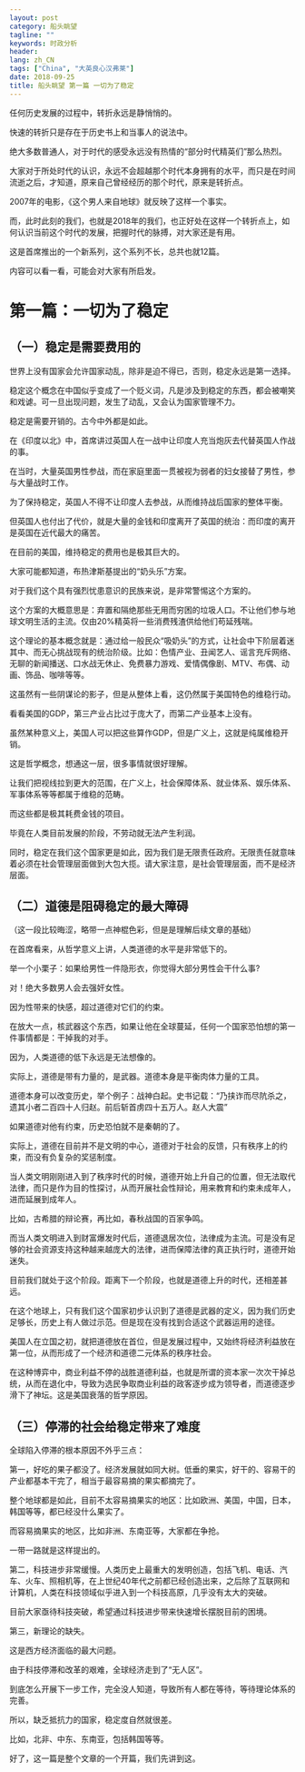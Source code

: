 ```yaml
---
layout: post
category: 船头眺望
tagline: ""
keywords: 时政分析
header:
lang: zh_CN 
tags: ["China", "大英良心汉弗莱"]
date: 2018-09-25
title: 船头眺望 第一篇 一切为了稳定
---
```

任何历史发展的过程中，转折永远是静悄悄的。

快速的转折只是存在于历史书上和当事人的说法中。

绝大多数普通人，对于时代的感受永远没有热情的“部分时代精英们”那么热烈。

大家对于所处时代的认识，永远不会超越那个时代本身拥有的水平，而只是在时间流逝之后，才知道，原来自己曾经经历的那个时代，原来是转折点。

2007年的电影，《这个男人来自地球》就反映了这样一个事实。

而，此时此刻的我们，也就是2018年的我们，也正好处在这样一个转折点上，如何认识当前这个时代的发展，把握时代的脉搏，对大家还是有用。

这是首席推出的一个新系列，这个系列不长，总共也就12篇。

内容可以看一看，可能会对大家有所启发。

# 第一篇：一切为了稳定

## （一）稳定是需要费用的

世界上没有国家会允许国家动乱，除非是迫不得已，否则，稳定永远是第一选择。

稳定这个概念在中国似乎变成了一个贬义词，凡是涉及到稳定的东西，都会被嘲笑和戏谑。可一旦出现问题，发生了动乱，又会认为国家管理不力。

稳定是需要开销的。古今中外都是如此。

在《印度以北》中，首席讲过英国人在一战中让印度人充当炮灰去代替英国人作战的事。

在当时，大量英国男性参战，而在家庭里面一贯被视为弱者的妇女接替了男性，参与大量战时工作。

为了保持稳定，英国人不得不让印度人去参战，从而维持战后国家的整体平衡。

但英国人也付出了代价，就是大量的金钱和印度离开了英国的统治：而印度的离开是英国在近代最大的痛苦。

在目前的美国，维持稳定的费用也是极其巨大的。

大家可能都知道，布热津斯基提出的“奶头乐”方案。

对于我们这个具有强烈忧患意识的民族来说，是非常警惕这个方案的。

这个方案的大概意思是：弃置和隔绝那些无用而穷困的垃圾人口。不让他们参与地球文明生活的主流。仅由20%精英将一些消费残渣供给他们苟延残喘。

这个理论的基本概念就是：通过给一般民众“吸奶头”的方式，让社会中下阶层着迷其中、而无心挑战现有的统治阶级。比如：色情产业、丑闻艺人、谣言充斥网络、无聊的新闻播送、口水战无休止、免费暴力游戏、爱情偶像剧、MTV、布偶、动画、饰品、咖啡等等。

这虽然有一些阴谋论的影子，但是从整体上看，这仍然属于美国特色的维稳行动。

看看美国的GDP，第三产业占比过于庞大了，而第二产业基本上没有。

虽然某种意义上，美国人可以把这些算作GDP，但是广义上，这就是纯属维稳开销。

这是哲学概念，想通这一层，很多事情就很好理解。

让我们把视线拉到更大的范围，在广义上，社会保障体系、就业体系、娱乐体系、军事体系等等都属于维稳的范畴。

而这些都是极其耗费金钱的项目。

毕竟在人类目前发展的阶段，不劳动就无法产生利润。

同时，稳定在我们这个国家更是如此，因为我们是无限责任政府。无限责任就意味着必须在社会管理层面做到大包大揽。请大家注意，是社会管理层面，而不是经济层面。

## （二）道德是阻碍稳定的最大障碍

（这一段比较晦涩，略带一点神棍色彩，但是是理解后续文章的基础）

在首席看来，从哲学意义上讲，人类道德的水平是非常低下的。

举一个小栗子：如果给男性一件隐形衣，你觉得大部分男性会干什么事?

对！绝大多数男人会去强奸女性。

因为性带来的快感，超过道德对它们的约束。

在放大一点，核武器这个东西，如果让他在全球蔓延，任何一个国家恐怕想的第一件事情都是：干掉我的对手。

因为，人类道德的低下永远是无法想像的。

实际上，道德是带有力量的，是武器。道德本身是平衡肉体力量的工具。

道德本身可以改变历史，举个例子：战神白起。史书记载：“乃挟诈而尽阬杀之，遗其小者二百四十人归赵。前后斩首虏四十五万人。赵人大震”

如果道德对他有约束，历史恐怕就不是秦朝的了。

实际上，道德在目前并不是文明的中心，道德对于社会的反馈，只有秩序上的约束，而没有负复杂的奖惩制度。

当人类文明刚刚进入到了秩序时代的时候，道德开始上升自己的位置，但无法取代法律，而只是作为目的性探讨，从而开展社会性辩论，用来教育和约束未成年人，进而延展到成年人。

比如，古希腊的辩论赛，再比如，春秋战国的百家争鸣。

而当人类文明进入到财富爆发时代后，道德退居次位，法律成为主流。可是没有足够的社会资源支持这种越来越庞大的法律，进而保障法律的真正执行时，道德开始迷失。

目前我们就处于这个阶段。距离下一个阶段，也就是道德上升的时代，还相差甚远。

在这个地球上，只有我们这个国家初步认识到了道德是武器的定义，因为我们历史足够长，历史上有人做过示范。但是现在没有找到合适这个武器运用的途径。

美国人在立国之初，就把道德放在首位，但是发展过程中，又始终将经济利益放在第一位，从而形成了一个经济和道德二元体系的秩序社会。

在这种博弈中，商业利益不停的战胜道德利益，也就是所谓的资本家一次次干掉总统，从而在退化中，导致为选民争取商业利益的政客逐步成为领导者，而道德逐步滑下了神坛。这是美国衰落的哲学原因。

## （三）停滞的社会给稳定带来了难度

全球陷入停滞的根本原因不外乎三点：

第一，好吃的果子都没了。经济发展就如同大树。低垂的果实，好干的、容易干的产业都基本干完了，相当于最容易摘的果实都摘完了。

整个地球都是如此，目前不太容易摘果实的地区：比如欧洲、美国，中国，日本，韩国等等，都已经没什么果实了。

而容易摘果实的地区，比如非洲、东南亚等，大家都在争抢。

一带一路就是这样提出的。

第二，科技进步非常缓慢。人类历史上最重大的发明创造，包括飞机、电话、汽车、火车、照相机等，在上世纪40年代之前都已经创造出来，之后除了互联网和计算机，人类在科技领域似乎进入到一个科技高原，几乎没有太大的突破。

目前大家亟待科技突破，希望通过科技进步带来快速增长摆脱目前的困境。

第三，新理论的缺失。

这是西方经济面临的最大问题。

由于科技停滞和改革的艰难，全球经济走到了“无人区”。

到底怎么开展下一步工作，完全没人知道，导致所有人都在等待，等待理论体系的完善。

所以，缺乏抵抗力的国家，稳定度自然就很差。

比如，北非、中东、东南亚，包括韩国等等。

好了，这一篇是整个文章的一个开篇，我们先讲到这。
   
